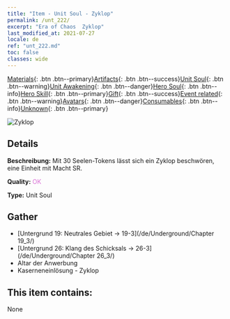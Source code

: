 ```yaml
---
title: "Item - Unit Soul - Zyklop"
permalink: /unt_222/
excerpt: "Era of Chaos  Zyklop"
last_modified_at: 2021-07-27
locale: de
ref: "unt_222.md"
toc: false
classes: wide
---
```

 [Materials](/ItemsDE/){: .btn .btn--primary}[Artifacts](/ItemsDE/Artifacts/){: .btn .btn--success}[Unit Soul](/ItemsDE/UnitSoul/){: .btn .btn--warning}[Unit Awakening](/ItemsDE/UnitAwakening/){: .btn .btn--danger}[Hero Soul](/ItemsDE/HeroSoul/){: .btn .btn--info}[Hero Skill](/ItemsDE/HeroSkill/){: .btn .btn--primary}[Gift](/ItemsDE/Gift/){: .btn .btn--success}[Event related](/ItemsDE/Events/){: .btn .btn--warning}[Avatars](/ItemsDE/Avatars/){: .btn .btn--danger}[Consumables](/ItemsDE/Consumables/){: .btn .btn--info}[Unknown](/ItemsDE/Unknown/){: .btn .btn--primary}

 ![Zyklop](/images/u/ti_duyanjuren.jpg)

## Details
 **Beschreibung:** Mit 30 Seelen-Tokens lässt sich ein Zyklop beschwören, eine Einheit mit Macht SR.

 **Quality:** <span style="color: #DA70D6">OK</span>

 **Type:** Unit Soul

## Gather

*    [Untergrund 19: Neutrales Gebiet -> 19-3](/de/Underground/Chapter 19_3/) 
*    [Untergrund 26: Klang des Schicksals -> 26-3](/de/Underground/Chapter 26_3/) 
*    Altar der Anwerbung 
*    Kaserneneinlösung - Zyklop 

## This item contains:

  None

